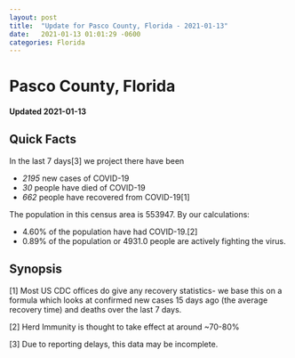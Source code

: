 ```yaml
---
layout: post
title:  "Update for Pasco County, Florida - 2021-01-13"
date:   2021-01-13 01:01:29 -0600
categories: Florida
---
```


# Pasco County, Florida
#### Updated 2021-01-13

## Quick Facts

In the last 7 days[3] we project there have been
- *2195* new cases of COVID-19
- *30* people have died of COVID-19
- *662* people have recovered from COVID-19[1]

The population in this census area is 553947. By our calculations:
- 4.60% of the population have had COVID-19.[2]
- 0.89% of the population or 4931.0 people are actively fighting the virus.

## Synopsis




[1] Most US CDC offices do give any recovery statistics- we base this on a formula which looks at confirmed new cases
15 days ago (the average recovery time) and deaths over the last 7 days.

[2] Herd Immunity is thought to take effect at around ~70-80%

[3] Due to reporting delays, this data may be incomplete.
 
    